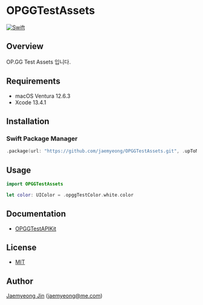 # OPGGTestAssets

[![Swift](https://github.com/jaemyeong/OPGGTestAssets/actions/workflows/swift.yml/badge.svg)](https://github.com/jaemyeong/OPGGTestAssets/actions/workflows/swift.yml)

## Overview

OP.GG Test Assets 입니다.

## Requirements

- macOS Ventura 12.6.3
- Xcode 13.4.1

## Installation

### Swift Package Manager

```swift
.package(url: "https://github.com/jaemyeong/OPGGTestAssets.git", .upToNextMajor(from: "0.1.0"))
```

## Usage

```swift
import OPGGTestAssets

let color: UIColor = .opggTestColor.white.color
```

## Documentation

- [OPGGTestAPIKit](https://jaemyeong.github.io/OPGGTestAssets/docs/documentation/opggtestassets/)

## License

- [MIT](LICENSE)

## Author

[Jaemyeong Jin](https://github.com/jaemyeong) ([jaemyeong@me.com](mailto:jaemyeong@me.com))
